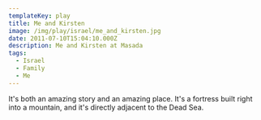 ```yaml
---
templateKey: play
title: Me and Kirsten
image: /img/play/israel/me_and_kirsten.jpg
date: 2011-07-10T15:04:10.000Z
description: Me and Kirsten at Masada
tags:
  - Israel
  - Family
  - Me
---
```


It's both an amazing story and an amazing place. It's a fortress built right into a mountain, and it's directly adjacent to the Dead Sea.
